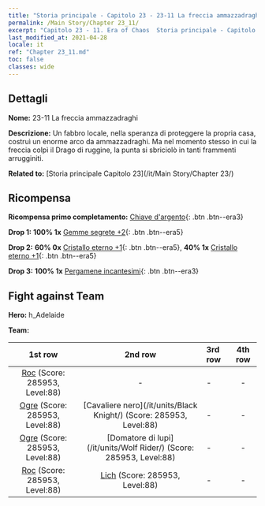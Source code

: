 ```yaml
---
title: "Storia principale - Capitolo 23 - 23-11 La freccia ammazzadraghi"
permalink: /Main Story/Chapter 23_11/
excerpt: "Capitolo 23 - 11. Era of Chaos  Storia principale - Capitolo 23_11. 23-11 La freccia ammazzadraghi"
last_modified_at: 2021-04-28
locale: it
ref: "Chapter 23_11.md"
toc: false
classes: wide
---
```


## Dettagli

 **Nome:** 23-11 La freccia ammazzadraghi

 **Descrizione:** Un fabbro locale, nella speranza di proteggere la propria casa, costruì un enorme arco da ammazzadraghi. Ma nel momento stesso in cui la freccia colpì il Drago di ruggine, la punta si sbriciolò in tanti frammenti arrugginiti.

 **Related to:** [Storia principale Capitolo 23](/it/Main Story/Chapter 23/)

## Ricompensa

 **Ricompensa primo completamento:** [Chiave d'argento](/ItemsIT/con_693/){: .btn .btn--era3}

 **Drop 1:** **100% 1x** [Gemme segrete +2](/ItemsIT/mat_79/){: .btn .btn--era5}

 **Drop 2:** **60% 0x** [Cristallo eterno +1](/ItemsIT/mat_73/){: .btn .btn--era5}, **40% 1x** [Cristallo eterno +1](/ItemsIT/mat_73/){: .btn .btn--era5}

 **Drop 3:** **100% 1x** [Pergamene incantesimi](/ItemsIT/con_694/){: .btn .btn--era3}


## Fight against Team
 **Hero:** h_Adelaide

 **Team:**


  | 1st row | 2nd row | 3rd row | 4th row |
  |:----:|:----:|:----|:----:|
  | [Roc](/it/units/Roc/) (Score: 285953, Level:88)  | - | - | - |
  | [Ogre](/it/units/Ogre/) (Score: 285953, Level:88)  | [Cavaliere nero](/it/units/Black Knight/) (Score: 285953, Level:88)  | - | - |
  | [Ogre](/it/units/Ogre/) (Score: 285953, Level:88)  | [Domatore di lupi](/it/units/Wolf Rider/) (Score: 285953, Level:88)  | - | - |
  | [Roc](/it/units/Roc/) (Score: 285953, Level:88)  | [Lich](/it/units/Lich/) (Score: 285953, Level:88)  | - | - |


